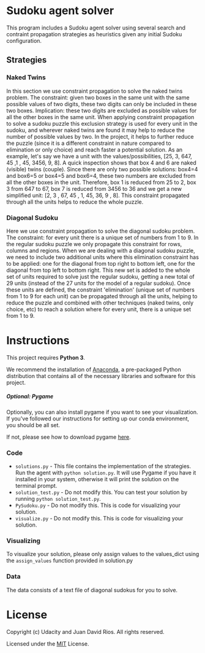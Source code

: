 # Sudoku agent solver

This program includes a Sudoku agent solver using several search and contraint propagation strategies as heuristics given any initial Sudoku configuration.

## Strategies

### Naked Twins

In this section we use constraint propagation to solve the naked twins problem. The constraint: given two boxes in the same unit with the same possible values of two digits, these two digits can only be included in these two boxes. 
Implication: these two digits are excluded as possible values for all the other boxes in the same unit.
When applying constraint propagation to solve a sudoku puzzle this exclusion strategy is used for every unit in the sudoku, and wherever
naked twins are found it may help to reduce the number of possible values by two. In the project, it helps to further reduce the
puzzle (since it is a different constraint in nature compared to elimination or only choice) and reach faster a potential solution.
As an example, let's say we have a unit with the values/possibilities, [25, 3, 647, 45 ,1 , 45, 3456, 9, 8]. A quick inspection shows
that box 4 and 6 are naked (visible) twins (couple). Since there are only two possible solutions: box4=4 and box6=5 or box4=5 and box6=4,
these two numbers are excluded from all the other boxes in the unit. Therefore, box 1 is reduced from 25 to 2, box 3 from 647 to 67,
box 7 is reduced from 3456 to 36 and we get a new simplified unit: [2, 3 , 67, 45 , 1, 45, 36, 9 , 8]. This constraint propagated
through all the units helps to reduce the whole puzzle.

### Diagonal Sudoku

Here we use constraint propagation to solve the diagonal sudoku problem. The constraint: for every unit there is a unique set of numbers from 1 to 9. In the regular sudoku puzzle we only propagate this constraint for rows, columns and regions. When we are dealing with a diagonal sudoku puzzle, we need to include two additional units where this elimination constraint has to be applied: one for the diagonal from top right to bottom left, one for the diagonal from top left to bottom right. This new set is added to the whole set of units required to solve just the
regular sudoku, getting a new total of 29 units (instead of the 27 units for the model of a regular sudoku). Once these units are
defined, the constraint 'elimination' (unique set of numbers from 1 to 9 for each unit) can be propagated through all the units, helping
to reduce the puzzle and combined with other techniques (naked twins, only choice, etc) to reach a solution where for every unit,
there is a unique set from 1 to 9.

# Instructions

This project requires **Python 3**.

We recommend the installation of [Anaconda](https://www.continuum.io/downloads), a pre-packaged Python distribution that contains all of the necessary libraries and software for this project. 

##### Optional: Pygame

Optionally, you can also install pygame if you want to see your visualization. If you've followed our instructions for setting up our conda environment, you should be all set.

If not, please see how to download pygame [here](http://www.pygame.org/download.shtml).

### Code

* `solutions.py` - This file contains the implementation of the strategies. Run the agent with `python solution.py`. It will use Pygame if you have it installed in your system, otherwise it will print the solution on the terminal prompt.
* `solution_test.py` - Do not modify this. You can test your solution by running `python solution_test.py`.
* `PySudoku.py` - Do not modify this. This is code for visualizing your solution.
* `visualize.py` - Do not modify this. This is code for visualizing your solution.

### Visualizing

To visualize your solution, please only assign values to the values_dict using the ```assign_values``` function provided in solution.py

### Data

The data consists of a text file of diagonal sudokus for you to solve.

# License

Copyright (c) Udacity and Juan David Rios. All rights reserved.

Licensed under the [MIT](https://github.com/juandarr/Sudoku-agent/blob/master/LICENSE) License.
